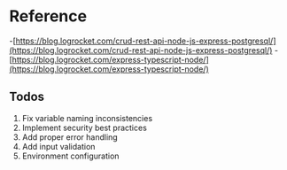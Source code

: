 
# Reference

-[https://blog.logrocket.com/crud-rest-api-node-js-express-postgresql/](https://blog.logrocket.com/crud-rest-api-node-js-express-postgresql/)
-[https://blog.logrocket.com/express-typescript-node/](https://blog.logrocket.com/express-typescript-node/)

## Todos

1. Fix variable naming inconsistencies
2. Implement security best practices
3. Add proper error handling
4. Add input validation
5. Environment configuration